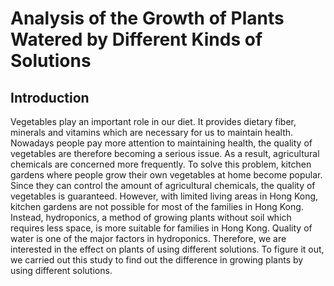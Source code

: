 # Analysis of the Growth of Plants Watered by Different Kinds of Solutions

## Introduction
Vegetables play an important role in our diet. It provides dietary fiber, minerals and vitamins which are necessary for us to maintain health. Nowadays people pay more attention to maintaining health, the quality of vegetables are therefore becoming a serious issue. As a result, agricultural chemicals are concerned more frequently.
To solve this problem, kitchen gardens where people grow their own vegetables at home become popular. Since they can control the amount of agricultural chemicals, the quality of vegetables is guaranteed. However, with limited living areas in Hong Kong, kitchen gardens are not possible for most of the families in Hong Kong. Instead, hydroponics, a method of growing plants without soil which requires less space, is more suitable for families in Hong Kong.
Quality of water is one of the major factors in hydroponics. Therefore, we are interested in the effect on plants of using different solutions. To figure it out, we carried out this study to find out the difference in growing plants by using different solutions.
